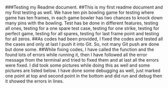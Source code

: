 ###Testing my Readme document.
##This is my first readme document and my first testing as well. We have ten pin bowling game for testing where game has ten frames, in each game bowler has two chances to knock down many pins with the bowling. Test has be done in different features, testing all ones, testing for a one spare test case, testing for one strike, testing for perfect game, testing for all spares, testing for last frame point and  testing for all zeros.
##As codes had been provided, I fixed the codes and tested all the cases and only at last I push it into Git. So, not many Git push are done but done some.
##While fixing codes, I have called the function and the found lots of errors while running it, then I have followed all the error message from the terminal and tried to fixed them and at last all the errors were fixed. I did took some pictures while doing this as well and some pictures are listed below.
I have done some debugging as well, just marked one point at top and second point in the bottom and did run and debug then it showed the errors in lines.
